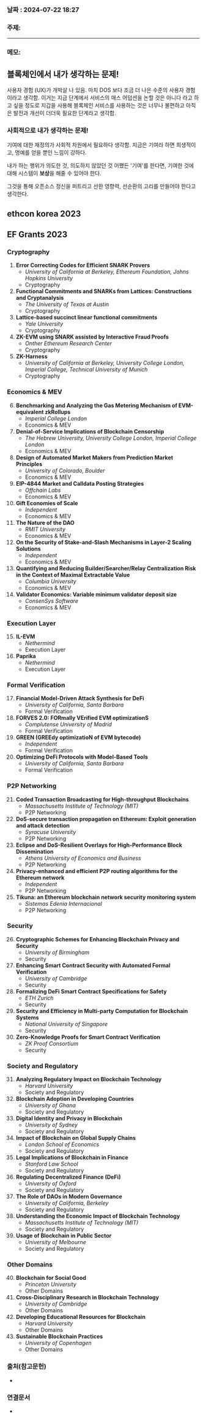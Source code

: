 
### 날짜 : 2024-07-22 18:27

### 주제: 

---
### 메모: 
## 블록체인에서 내가 생각하는 문제!
사용자 경험 (UX)가 개박살 나 있음.
마치 DOS 보다 조금 더 나은 수준의 사용자 경험이라고 생각함.
이거는 지금 단계에서 서비스의 매스 어덥션을 논할 것은 아니다 라고 하고 싶을 정도로 
지갑을 사용해 블록체인 서비스를 사용하는 것은 너무나 불편하고 아직은 발전과 개선이 더더욱 필요한 단계라고 생각함.

### 사회적으로 내가 생각하는 문제!
기여에 대한 재정의가 사회적 차원에서 필요하다 생각함.
지금은 기여라 하면 희생적이고, 명예를 얻을 뿐인 느낌이 강하다.

내가 하는 행위가 의도한 것, 의도하지 않았던 것 
어쨌든 '기여'를 한다면,
기여한 것에 대해 시스템이 **보상**을 해줄 수 있어야 한다.

그것을 통해 오픈소스 정신을 퍼트리고 선한 영향력, 선순환의 고리를 만들어야 한다고 생각한다.

## ethcon korea 2023

## EF Grants 2023
### Cryptography

1. **Error Correcting Codes for Efficient SNARK Provers**
    - _University of California at Berkeley, Ethereum Foundation, Johns Hopkins University_
    - Cryptography
2. **Functional Commitments and SNARKs from Lattices: Constructions and Cryptanalysis**
    - _The University of Texas at Austin_
    - Cryptography
3. **Lattice-based succinct linear functional commitments**
    - _Yale University_
    - Cryptography
4. **ZK-EVM using SNARK assisted by Interactive Fraud Proofs**
    - _Onther Ethereum Research Center_
    - Cryptography
5. **ZK-Harness**
    - _University of California at Berkeley, University College London, Imperial College, Technical University of Munich_
    - Cryptography

### Economics & MEV

6. **Benchmarking and Analyzing the Gas Metering Mechanism of EVM-equivalent zkRollups**
    - _Imperial College London_
    - Economics & MEV
7. **Denial-of-Service Implications of Blockchain Censorship**
    - _The Hebrew University, University College London, Imperial College London_
    - Economics & MEV
8. **Design of Automated Market Makers from Prediction Market Principles**
    - _University of Colorado, Boulder_
    - Economics & MEV
9. **EIP-4844 Market and Calldata Posting Strategies**
    - _Offchain Labs_
    - Economics & MEV
10. **Gift Economies of Scale**
    - _Independent_
    - Economics & MEV
11. **The Nature of the DAO**
    - _RMIT University_
    - Economics & MEV
12. **On the Security of Stake-and-Slash Mechanisms in Layer-2 Scaling Solutions**
    - _Independent_
    - Economics & MEV
13. **Quantifying and Reducing Builder/Searcher/Relay Centralization Risk in the Context of Maximal Extractable Value**
    - _Columbia University_
    - Economics & MEV
14. **Validator Economics: Variable minimum validator deposit size**
    - _ConsenSys Software_
    - Economics & MEV

### Execution Layer

15. **IL-EVM**
    - _Nethermind_
    - Execution Layer
16. **Paprika**
    - _Nethermind_
    - Execution Layer

### Formal Verification

17. **Financial Model-Driven Attack Synthesis for DeFi**
    - _University of California, Santa Barbara_
    - Formal Verification
18. **FORVES 2.0: FORmally VErified EVM optimizationS**
    - _Complutense University of Madrid_
    - Formal Verification
19. **GREEN (GREEdy optimizatioN of EVM bytecode)**
    - _Independent_
    - Formal Verification
20. **Optimizing DeFi Protocols with Model-Based Tools**
    - _University of California, Santa Barbara_
    - Formal Verification

### P2P Networking

21. **Coded Transaction Broadcasting for High-throughput Blockchains**
    - _Massachusetts Institute of Technology (MIT)_
    - P2P Networking
22. **DoS-secure transaction propagation on Ethereum: Exploit generation and attack detection**
    - _Syracuse University_
    - P2P Networking
23. **Eclipse and DoS-Resilient Overlays for High-Performance Block Dissemination**
    - _Athens University of Economics and Business_
    - P2P Networking
24. **Privacy-enhanced and efficient P2P routing algorithms for the Ethereum network**
    - _Independent_
    - P2P Networking
25. **Tikuna: an Ethereum blockchain network security monitoring system**
    - _Sistemas Edenia Internacional_
    - P2P Networking

### Security

26. **Cryptographic Schemes for Enhancing Blockchain Privacy and Security**
    - _University of Birmingham_
    - Security
27. **Enhancing Smart Contract Security with Automated Formal Verification**
    - _University of Cambridge_
    - Security
28. **Formalizing DeFi Smart Contract Specifications for Safety**
    - _ETH Zurich_
    - Security
29. **Security and Efficiency in Multi-party Computation for Blockchain Systems**
    - _National University of Singapore_
    - Security
30. **Zero-Knowledge Proofs for Smart Contract Verification**
    - _ZK Proof Consortium_
    - Security

### Society and Regulatory

31. **Analyzing Regulatory Impact on Blockchain Technology**
    - _Harvard University_
    - Society and Regulatory
32. **Blockchain Adoption in Developing Countries**
    - _University of Ghana_
    - Society and Regulatory
33. **Digital Identity and Privacy in Blockchain**
    - _University of Sydney_
    - Society and Regulatory
34. **Impact of Blockchain on Global Supply Chains**
    - _London School of Economics_
    - Society and Regulatory
35. **Legal Implications of Blockchain in Finance**
    - _Stanford Law School_
    - Society and Regulatory
36. **Regulating Decentralized Finance (DeFi)**
    - _University of Oxford_
    - Society and Regulatory
37. **The Role of DAOs in Modern Governance**
    - _University of California, Berkeley_
    - Society and Regulatory
38. **Understanding the Economic Impact of Blockchain Technology**
    - _Massachusetts Institute of Technology (MIT)_
    - Society and Regulatory
39. **Usage of Blockchain in Public Sector**
    - _University of Melbourne_
    - Society and Regulatory

### Other Domains

40. **Blockchain for Social Good**
    - _Princeton University_
    - Other Domains
41. **Cross-Disciplinary Research in Blockchain Technology**
    - _University of Cambridge_
    - Other Domains
42. **Developing Educational Resources for Blockchain**
    - _Harvard University_
    - Other Domains
43. **Sustainable Blockchain Practices**
    - _University of Copenhagen_
    - Other Domains
### 출처(참고문헌)
-

### 연결문서
-